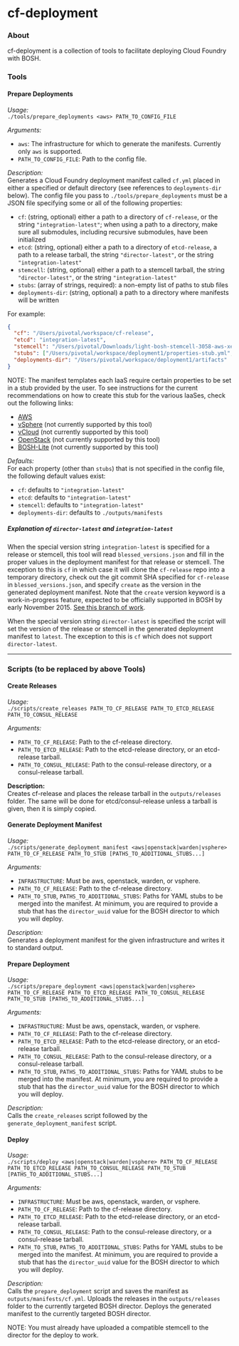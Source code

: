 # cf-deployment


### About

cf-deployment is a collection of tools to facilitate deploying Cloud Foundry with BOSH.

### Tools

#### Prepare Deployments
*Usage:*  
`./tools/prepare_deployments <aws> PATH_TO_CONFIG_FILE`

*Arguments:*
* `aws`: The infrastructure for which to generate the manifests. Currently only `aws` is supported.
* `PATH_TO_CONFIG_FILE`: Path to the config file.

*Description:*  
Generates a Cloud Foundry deployment manifest called `cf.yml` placed in either a specified or default directory (see references to `deployments-dir` below). The config file you pass to `./tools/prepare_deployments` must be a JSON file specifying some or all of the following properties:

* `cf`: (string, optional) either a path to a directory of `cf-release`, or the string `"integration-latest"`; when using a path to a directory, make sure all submodules, including recursive submodules, have been initialized
* `etcd`: (string, optional) either a path to a directory of `etcd-release`, a path to a release tarball, the string `"director-latest"`, or the string `"integration-latest"`
* `stemcell`: (string, optional) either a path to a stemcell tarball, the string `"director-latest"`, or the string `"integration-latest"`
* `stubs`: (array of strings, required): a non-empty list of paths to stub files
* `deployments-dir`: (string, optional) a path to a directory where manifests will be written

For example:

```json
{
  "cf": "/Users/pivotal/workspace/cf-release",
  "etcd": "integration-latest",
  "stemcell": "/Users/pivotal/Downloads/light-bosh-stemcell-3058-aws-xen-hvm-ubuntu-trusty-go_agent.tgz",
  "stubs": ["/Users/pivotal/workspace/deployment1/properties-stub.yml", "/Users/pivotal/workspace/deployment1/instances-stub.yml"],
  "deployments-dir": "/Users/pivotal/workspace/deployment1/artifacts"
}
```

NOTE: The manifest templates each IaaS require certain properties to be set in a stub provided by the user.
To see instructions for the current recommendations on how to create this stub for the various IaaSes, check out the following links:

* [AWS](https://docs.cloudfoundry.org/deploying/ec2/cf-stub-aws.html)
* [vSphere](https://docs.cloudfoundry.org/deploying/vsphere/cf-stub-vsphere.html) (not currently supported by this tool)
* [vCloud](https://docs.cloudfoundry.org/deploying/vcloud/cf-stub-vcloud.html) (not currently supported by this tool)
* [OpenStack](https://docs.cloudfoundry.org/deploying/openstack/cf-stub-openstack.html) (not currently supported by this tool)
* [BOSH-Lite](https://docs.cloudfoundry.org/deploying/boshlite/#create-stub) (not currently supported by this tool)

*Defaults:*  
For each property (other than `stubs`) that is not specified in the config file, the following default values exist:

* `cf`: defaults to `"integration-latest"`
* `etcd`: defaults to `"integration-latest"`
* `stemcell`: defaults to `"integration-latest"`
* `deployments-dir`: defaults to `./outputs/manifests`

##### Explanation of `director-latest` and `integration-latest`

When the special version string `integration-latest` is specified for a release or stemcell, this tool will read `blessed_versions.json`
and fill in the proper values in the deployment manifest for that release or stemcell. The exception to this is `cf` in which case it will clone the `cf-release` repo into a temporary directory, check out the git commit SHA specified for `cf-release`
in `blessed_versions.json`, and specify `create` as the version in the generated deployment manifest. Note that
the `create` version keyword is a work-in-progress feature, expected to be officially supported in BOSH by early November 2015. [See this branch of work](https://github.com/njbennett/bosh/tree/mega-remote-releases).

When the special version string `director-latest` is specified the script will set the version of the release or stemcell
in the generated deployment manifest to `latest`. The exception to this is `cf` which does not support
`director-latest`.

----

### Scripts (to be replaced by above Tools)
#### Create Releases
*Usage:*  
`./scripts/create_releases PATH_TO_CF_RELEASE PATH_TO_ETCD_RELEASE PATH_TO_CONSUL_RELEASE`

*Arguments:*  
* `PATH_TO_CF_RELEASE`: Path to the cf-release directory.
* `PATH_TO_ETCD_RELEASE`: Path to the etcd-release directory, or an etcd-release tarball.
* `PATH_TO_CONSUL_RELEASE`: Path to the consul-release directory, or a consul-release tarball.

**Description:**  
Creates cf-release and places the release tarball in the `outputs/releases` folder. The same will be done for etcd/consul-release unless a tarball is given, then it is simply copied.

#### Generate Deployment Manifest
*Usage:*  
`./scripts/generate_deployment_manifest <aws|openstack|warden|vsphere> PATH_TO_CF_RELEASE PATH_TO_STUB [PATHS_TO_ADDITIONAL_STUBS...]`

*Arguments:*  
* `INFRASTRUCTURE`: Must be aws, openstack, warden, or vsphere.
* `PATH_TO_CF_RELEASE`: Path to the cf-release directory.
* `PATH_TO_STUB`, `PATHS_TO_ADDITIONAL_STUBS`: Paths for YAML stubs to be merged into the manifest. At minimum, you are required to provide a stub that has the `director_uuid` value for the BOSH director to which you will deploy.

*Description:*  
Generates a deployment manifest for the given infrastructure and writes it to standard output.

#### Prepare Deployment
*Usage:*  
`./scripts/prepare_deployment <aws|openstack|warden|vsphere> PATH_TO_CF_RELEASE PATH_TO_ETCD_RELEASE PATH_TO_CONSUL_RELEASE PATH_TO_STUB [PATHS_TO_ADDITIONAL_STUBS...]`

*Arguments:*  
* `INFRASTRUCTURE`: Must be aws, openstack, warden, or vsphere.
* `PATH_TO_CF_RELEASE`: Path to the cf-release directory.
* `PATH_TO_ETCD_RELEASE`: Path to the etcd-release directory, or an etcd-release tarball.
* `PATH_TO_CONSUL_RELEASE`: Path to the consul-release directory, or a consul-release tarball.
* `PATH_TO_STUB`, `PATHS_TO_ADDITIONAL_STUBS`: Paths for YAML stubs to be merged into the manifest. At minimum, you are required to provide a stub that has the `director_uuid` value for the BOSH director to which you will deploy.

*Description:*  
Calls the `create_releases` script followed by the `generate_deployment_manifest` script.

#### Deploy  
*Usage:*  
`./scripts/deploy <aws|openstack|warden|vsphere> PATH_TO_CF_RELEASE PATH_TO_ETCD_RELEASE PATH_TO_CONSUL_RELEASE PATH_TO_STUB [PATHS_TO_ADDITIONAL_STUBS...]`

*Arguments:*  
* `INFRASTRUCTURE`: Must be aws, openstack, warden, or vsphere.
* `PATH_TO_CF_RELEASE`: Path to the cf-release directory.
* `PATH_TO_ETCD_RELEASE`: Path to the etcd-release directory, or an etcd-release tarball.
* `PATH_TO_CONSUL_RELEASE`: Path to the consul-release directory, or a consul-release tarball.
* `PATH_TO_STUB`, `PATHS_TO_ADDITIONAL_STUBS`: Paths for YAML stubs to be merged into the manifest. At minimum, you are required to provide a stub that has the `director_uuid` value for the BOSH director to which you will deploy.

*Description:*  
Calls the `prepare_deployment` script and saves the manifest as `outputs/manifests/cf.yml`. Uploads the releases in the `outputs/releases` folder to the currently targeted BOSH director. Deploys the generated manifest to the currently targeted BOSH director.

NOTE: You must already have uploaded a compatible stemcell to the director for the deploy to work.
